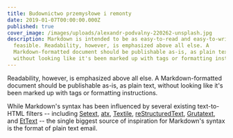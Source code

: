 ```yaml
---
title: Budownictwo przemysłowe i remonty
date: 2019-01-07T00:00:00.000Z
published: true
cover_image: /images/uploads/alexandr-podvalny-220262-unsplash.jpg
description: Markdown is intended to be as easy-to-read and easy-to-write as is
  feasible. Readability, however, is emphasized above all else. A
  Markdown-formatted document should be publishable as-is, as plain text,
  without looking like it's been marked up with tags or formatting instructions.
---
```


Readability, however, is emphasized above all else. A Markdown-formatted
document should be publishable as-is, as plain text, without looking
like it's been marked up with tags or formatting instructions. 

While Markdown's syntax has been influenced by several existing text-to-HTML filters -- including [Setext](http://docutils.sourceforge.net/mirror/setext.html), [atx](http://www.aaronsw.com/2002/atx/), [Textile](http://textism.com/tools/textile/), [reStructuredText](http://docutils.sourceforge.net/rst.html),
[Grutatext](http://www.triptico.com/software/grutatxt.html), and [EtText](http://ettext.taint.org/doc/) -- the single biggest source of
inspiration for Markdown's syntax is the format of plain text email.


